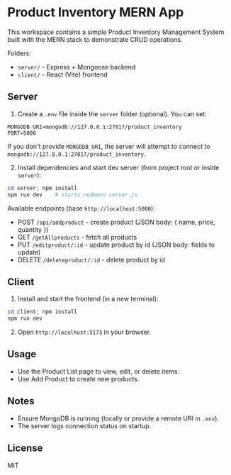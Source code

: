 # Product Inventory MERN App

This workspace contains a simple Product Inventory Management System built with the MERN stack to demonstrate CRUD operations.

Folders:
- `server/` - Express + Mongoose backend
- `client/` - React (Vite) frontend

Server
------

1. Create a `.env` file inside the `server` folder (optional). You can set:

```
MONGODB_URI=mongodb://127.0.0.1:27017/product_inventory
PORT=5000
```

If you don't provide `MONGODB_URI`, the server will attempt to connect to `mongodb://127.0.0.1:27017/product_inventory`.

2. Install dependencies and start dev server (from project root or inside `server`):

```powershell
cd server; npm install
npm run dev    # starts nodemon server.js
```

Available endpoints (base `http://localhost:5000`):
- POST `/api/addproduct` - create product (JSON body: { name, price, quantity })
- GET `/getAllproducts` - fetch all products
- PUT `/editproduct/:id` - update product by id (JSON body: fields to update)
- DELETE `/deleteproduct/:id` - delete product by id

Client
------

1. Install and start the frontend (in a new terminal):

```powershell
cd client; npm install
npm run dev
```

2. Open `http://localhost:5173` in your browser.

Usage
-----

- Use the Product List page to view, edit, or delete items.
- Use Add Product to create new products.

Notes
-----

- Ensure MongoDB is running (locally or provide a remote URI in `.env`).
- The server logs connection status on startup.


License
-------
MIT
